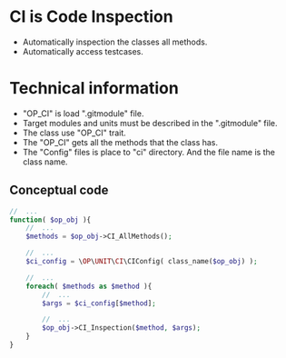 CI is Code Inspection
===

 * Automatically inspection the classes all methods.
 * Automatically access testcases.

# Technical information

 * "OP_CI" is load ".gitmodule" file.
 * Target modules and units must be described in the ".gitmodule" file.
 * The class use "OP_CI" trait.
 * The "OP_CI" gets all the methods that the class has.
 * The "Config" files is place to "ci" directory. And the file name is the class name.

## Conceptual code

```php
//  ...
function( $op_obj ){
    //  ...
    $methods = $op_obj->CI_AllMethods();

    //  ...
    $ci_config = \OP\UNIT\CI\CIConfig( class_name($op_obj) );

    //  ...
    foreach( $methods as $method ){
        //  ...
        $args = $ci_config[$method];

        //  ...
        $op_obj->CI_Inspection($method, $args);
    }
}
```
